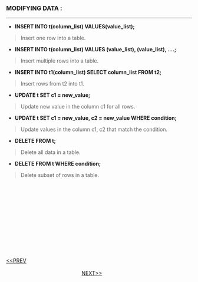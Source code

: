 
### MODIFYING DATA :
---
- **INSERT INTO t(column_list) VALUES(value_list);**
> Insert one row into a table.
- **INSERT INTO t(column_list) VALUES (value_list), (value_list), ....;**
> Insert multiple rows into a table.
- **INSERT INTO t1(column_list) SELECT column_list FROM t2;**
> Insert rows from t2 into t1.
- **UPDATE t SET c1 = new_value;**
> Update new value in the column c1 for all rows.
- **UPDATE t SET c1 = new_value, c2 = new_value WHERE condition;**
> Update values in the column c1, c2 that match the condition.
- **DELETE FROM t;**
> Delete all data in a table.
- **DELETE FROM t WHERE condition;**
> Delete subset of rows in a table.

<br/>
<br/>
<br/>
<br/>
<br/>
<br/>
<br/>
<br/>
<br/>
<br/>
<br/>

[<<PREV](https://indeshan.github.io/SQL-Cheat-Sheet/ManagingTables) &nbsp;&nbsp;&nbsp;&nbsp;&nbsp;&nbsp;&nbsp;&nbsp;&nbsp;&nbsp;&nbsp;&nbsp;&nbsp;&nbsp;&nbsp;&nbsp;&nbsp;&nbsp;&nbsp;&nbsp;&nbsp;&nbsp;&nbsp;&nbsp;&nbsp;&nbsp;&nbsp;&nbsp;&nbsp;&nbsp;&nbsp;&nbsp;&nbsp;&nbsp;&nbsp;&nbsp;&nbsp;&nbsp;&nbsp;&nbsp;&nbsp;&nbsp;&nbsp;&nbsp;&nbsp;&nbsp;&nbsp;&nbsp;&nbsp;&nbsp;&nbsp;&nbsp;&nbsp;&nbsp;&nbsp;&nbsp;&nbsp;&nbsp;&nbsp;&nbsp;&nbsp;&nbsp;&nbsp;&nbsp;&nbsp;&nbsp;&nbsp;&nbsp;&nbsp;&nbsp;&nbsp;&nbsp;&nbsp;&nbsp;&nbsp;&nbsp;&nbsp;&nbsp;&nbsp;&nbsp;&nbsp;&nbsp;&nbsp;&nbsp;&nbsp;&nbsp;&nbsp;&nbsp;&nbsp;&nbsp;&nbsp;&nbsp;&nbsp;&nbsp;&nbsp;&nbsp;&nbsp;&nbsp;&nbsp;&nbsp;&nbsp;&nbsp;&nbsp;&nbsp;&nbsp;&nbsp;&nbsp;&nbsp;&nbsp;&nbsp;&nbsp;&nbsp;&nbsp;&nbsp;&nbsp;&nbsp;&nbsp;&nbsp;&nbsp;&nbsp;&nbsp;&nbsp;&nbsp;&nbsp;&nbsp;&nbsp;&nbsp;&nbsp;&nbsp;&nbsp;&nbsp;&nbsp;&nbsp;&nbsp;&nbsp;&nbsp;&nbsp;&nbsp;&nbsp;&nbsp;&nbsp;&nbsp;&nbsp;&nbsp;&nbsp;&nbsp;&nbsp;&nbsp;&nbsp;&nbsp;&nbsp;&nbsp;&nbsp;&nbsp;&nbsp;&nbsp;&nbsp;&nbsp;&nbsp;&nbsp;&nbsp;&nbsp;&nbsp;&nbsp;&nbsp;&nbsp;&nbsp;&nbsp;&nbsp;&nbsp;&nbsp;&nbsp;&nbsp;&nbsp;&nbsp;&nbsp;&nbsp;&nbsp;&nbsp;&nbsp;[NEXT>>](https://indeshan.github.io/SQL-Cheat-Sheet/ManagingViews)
